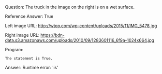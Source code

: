 Question: The truck in the image on the right is on a wet surface.

Reference Answer: True

Left image URL: http://wtop.com/wp-content/uploads/2015/11/IMG_5478.jpg

Right image URL: https://bdn-data.s3.amazonaws.com/uploads/2010/09/1283601116_6f9a-1024x664.jpg

Program:

```
The statement is True.
```
Answer: Runtime error: 'is'

